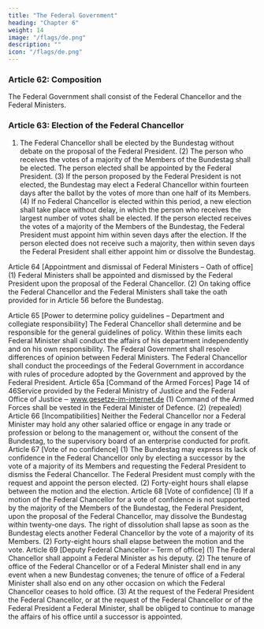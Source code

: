 ```yaml
---
title: "The Federal Government"
heading: "Chapter 6"
weight: 14
image: "/flags/de.png"
description: ""
icon: "/flags/de.png"
---
```



### Article 62: Composition

The Federal Government shall consist of the Federal Chancellor and the Federal Ministers.

### Article 63: Election of the Federal Chancellor

1. The Federal Chancellor shall be elected by the Bundestag without debate on the proposal of the
Federal President.
(2) The person who receives the votes of a majority of the Members of the Bundestag shall be elected.
The person elected shall be appointed by the Federal President.
(3) If the person proposed by the Federal President is not elected, the Bundestag may elect a Federal
Chancellor within fourteen days after the ballot by the votes of more than one half of its Members.
(4) If no Federal Chancellor is elected within this period, a new election shall take place without delay,
in which the person who receives the largest number of votes shall be elected. If the person elected
receives the votes of a majority of the Members of the Bundestag, the Federal President must appoint
him within seven days after the election. If the person elected does not receive such a majority, then
within seven days the Federal President shall either appoint him or dissolve the Bundestag.

Article 64
[Appointment and dismissal of Federal Ministers – Oath of office]
(1) Federal Ministers shall be appointed and dismissed by the Federal President upon the proposal of
the Federal Chancellor.
(2) On taking office the Federal Chancellor and the Federal Ministers shall take the oath provided for
in Article 56 before the Bundestag.

Article 65
[Power to determine policy guidelines – Department and collegiate responsibility]
The Federal Chancellor shall determine and be responsible for the general guidelines of policy. Within
these limits each Federal Minister shall conduct the affairs of his department independently and on his
own responsibility. The Federal Government shall resolve differences of opinion between Federal
Ministers. The Federal Chancellor shall conduct the proceedings of the Federal Government in
accordance with rules of procedure adopted by the Government and approved by the Federal
President.
Article 65a
[Command of the Armed Forces]
Page 14 of 46Service provided by the Federal Ministry of Justice
and the Federal Office of Justice ‒ www.gesetze-im-internet.de
(1) Command of the Armed Forces shall be vested in the Federal Minister of Defence.
(2) (repealed)
Article 66
[Incompatibilities]
Neither the Federal Chancellor nor a Federal Minister may hold any other salaried office or engage in
any trade or profession or belong to the management or, without the consent of the Bundestag, to the
supervisory board of an enterprise conducted for profit.
Article 67
[Vote of no confidence]
(1) The Bundestag may express its lack of confidence in the Federal Chancellor only by electing a
successor by the vote of a majority of its Members and requesting the Federal President to dismiss the
Federal Chancellor. The Federal President must comply with the request and appoint the person
elected.
(2) Forty-eight hours shall elapse between the motion and the election.
Article 68
[Vote of confidence]
(1) If a motion of the Federal Chancellor for a vote of confidence is not supported by the majority of the
Members of the Bundestag, the Federal President, upon the proposal of the Federal Chancellor, may
dissolve the Bundestag within twenty-one days. The right of dissolution shall lapse as soon as the
Bundestag elects another Federal Chancellor by the vote of a majority of its Members.
(2) Forty-eight hours shall elapse between the motion and the vote.
Article 69
[Deputy Federal Chancellor – Term of office]
(1) The Federal Chancellor shall appoint a Federal Minister as his deputy.
(2) The tenure of office of the Federal Chancellor or of a Federal Minister shall end in any event when
a new Bundestag convenes; the tenure of office of a Federal Minister shall also end on any other
occasion on which the Federal Chancellor ceases to hold office.
(3) At the request of the Federal President the Federal Chancellor, or at the request of the Federal
Chancellor or of the Federal President a Federal Minister, shall be obliged to continue to manage the
affairs of his office until a successor is appointed.


